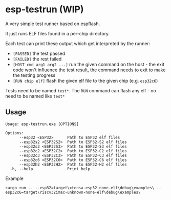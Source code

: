 # esp-testrun (WIP)

A very simple test runner based on espflash.

It just runs ELF files found in a per-chip directory.

Each test can print these output which get interpreted by the runner:
- `[PASSED]` the test passed
- `[FAILED]` the rest failed
- `[HOST cmd arg1 arg2 ...]` run the given command on the host - the exit code won't influence the test result, the command needs to exit to make the testing progress
- `[RUN chip elf]` flash the given elf file to the given chip (e.g. `esp32c6`)

Tests need to be named `test*`. The `RUN` command can flash any elf - no need to be named like `test*`

## Usage

```
Usage: esp-testrun.exe [OPTIONS]

Options:
      --esp32 <ESP32>      Path to ESP32 elf files
      --esp32s2 <ESP32S2>  Path to ESP32-S2 elf files
      --esp32s3 <ESP32S3>  Path to ESP32-S3 elf files
      --esp32c2 <ESP32C2>  Path to ESP32-C2 elf files
      --esp32c3 <ESP32C3>  Path to ESP32-C3 elf files
      --esp32c6 <ESP32C6>  Path to ESP32-C6 elf files
      --esp32h2 <ESP32H2>  Path to ESP32-H2 elf files
  -h, --help               Print help
```

Example
```
cargo run -- --esp32=target\xtensa-esp32-none-elf\debug\examples\ --esp32c6=target\riscv32imac-unknown-none-elf\debug\examples\
```
